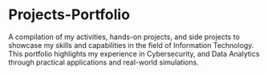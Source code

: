 # Projects-Portfolio
A compilation of my activities, hands-on projects, and side projects to showcase my skills and capabilities in the field of Information Technology. This portfolio highlights my experience in Cybersecurity, and Data Analytics through practical applications and real-world simulations.
